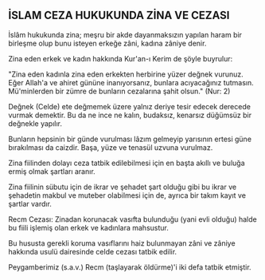 ## İSLAM CEZA HUKUKUNDA ZİNA VE CEZASI

İslâm hukukunda zina; meşru bir akde da­yanmaksızın yapılan haram bir birleşme olup bunu isteyen erkeğe zâni, kadına zâniye denir.

Zina eden erkek ve kadın hakkında Kur'an-ı Kerim de şöyle buyrulur:

"Zina eden kadınla zina eden erkekten herbirine yüzer değnek vurunuz. Eğer Allah'a ve ahiret gününe inanıyorsanız, bunlara acıyacağı­nız tutmasın. Mü'minlerden bir zümre de bunla­rın cezalarına şahit olsun." (Nur: 2)

Değnek (Celde) ete değmemek üzere yalnız deriye tesir edecek derecede vurmak demektir. Bu da ne ince ne kalın, budaksız, kenarsız düğümsüz bir değnekle yapılır.

Bunların hepsinin bir günde vurulması lâzım gelmeyip yarısının ertesi güne bırakılması da ca­izdir. Başa, yüze ve tenasül uzvuna vurulmaz.

Zina fiilinden dolayı ceza tatbik edilebilmesi için en başta akıllı ve buluğa ermiş olmak şartları aranır.

Zina fiilinin sübutu için de ikrar ve şehadet şart olduğu gibi bu ikrar ve şehadetin makbul ve muteber olabilmesi için de, ayrıca bir takım kayıt ve şartlar vardır.

Recm Cezası: Zinadan korunacak vasıfta bu­lunduğu (yani evli olduğu) halde bu fiili işlemiş olan erkek ve kadınlara mahsustur.

Bu hususta gerekli koruma vasıflarını haiz bulunmayan zâni ve zâniye hakkında usulü dairesinde celde cezası tatbik edilir.

Peygamberimiz (s.a.v.) Recm (taşlayarak öl­dürme)'i iki defa tatbik etmiştir.
